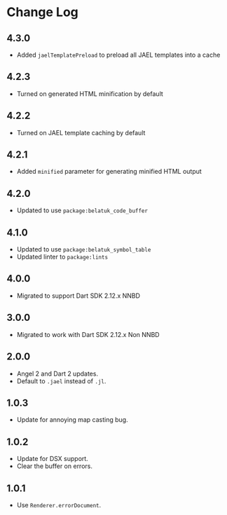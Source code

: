# Change Log

## 4.3.0

* Added `jaelTemplatePreload` to preload all JAEL templates into a cache

## 4.2.3

* Turned on generated HTML minification by default

## 4.2.2

* Turned on JAEL template caching by default

## 4.2.1

* Added `minified` parameter for generating minified HTML output

## 4.2.0

* Updated to use `package:belatuk_code_buffer`

## 4.1.0

* Updated to use `package:belatuk_symbol_table`
* Updated linter to `package:lints`

## 4.0.0

* Migrated to support Dart SDK 2.12.x NNBD

## 3.0.0

* Migrated to work with Dart SDK 2.12.x Non NNBD

## 2.0.0

* Angel 2 and Dart 2 updates.
* Default to `.jael` instead of `.jl`.

## 1.0.3

* Update for annoying map casting bug.

## 1.0.2

* Update for DSX support.
* Clear the buffer on errors.

## 1.0.1

* Use `Renderer.errorDocument`.
